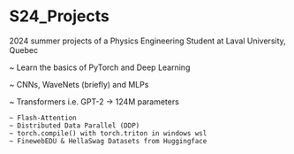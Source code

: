 # S24_Projects

2024 summer projects of a Physics Engineering Student at Laval University, Quebec

~ Learn the basics of PyTorch and Deep Learning

~ CNNs, WaveNets (briefly) and MLPs

~ Transformers i.e. GPT-2 -> 124M parameters
    
	~ Flash-Attention
    ~ Distributed Data Parallel (DDP)
    ~ torch.compile() with torch.triton in windows wsl
    ~ FinewebEDU & HellaSwag Datasets from Huggingface
